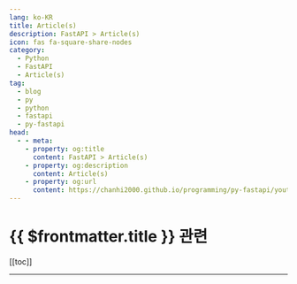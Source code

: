 ```yaml
---
lang: ko-KR
title: Article(s)
description: FastAPI > Article(s)
icon: fas fa-square-share-nodes
category:
  - Python
  - FastAPI
  - Article(s)
tag:
  - blog
  - py
  - python
  - fastapi
  - py-fastapi
head:
  - - meta:
    - property: og:title
      content: FastAPI > Article(s)
    - property: og:description
      content: Article(s)
    - property: og:url
      content: https://chanhi2000.github.io/programming/py-fastapi/youtube.html
---
```


# {{ $frontmatter.title }} 관련

[[toc]]

---

<TagLinks />